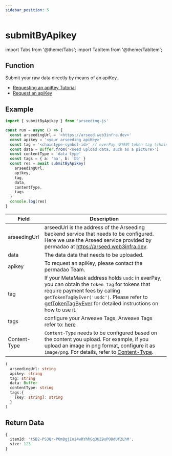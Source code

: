```yaml
---
sidebar_position: 5
---
```


# submitByApikey

import Tabs from '@theme/Tabs';
import TabItem from '@theme/TabItem';

## Function

Submit your raw data directly by means of an apiKey.

* [Requesting an apiKey Tutorial](../../other/arseeding%20apiKey.md)
* [Request an apiKey](https://apikey.web3infra.dev/)

## Example

```ts
import { submitByApikey } from 'arseeding-js'

const run = async () => {
  const arseedingUrl = '<https://arseed.web3infra.dev>'
  const apikey = '<your arseeding apiKey>'
  const tag = '<chaintype-symbol-id>' // everPay 支持的 token tag (chainType-symbol-id)
  const data = Buffer.from('<need upload data, such as a picture>')
  const contentType = 'data type'
  const tags = { a: 'aa', b: 'bb' }
  const res = await submitByApikey(
    arseedingUrl,
    apikey,
    tag,
    data,
    contentType,
    tags
  )
  console.log(res)
}
```

<Tabs>
<TabItem value="field" label="参数" default>

| Field        | Description                                                                                                                                                                                                                                                                             |
| ------------ | --------------------------------------------------------------------------------------------------------------------------------------------------------------------------------------------------------------------------------------------------------------------------------------- |
| arseedingUrl | arseedUrl is the address of the Arseeding backend service that needs to be configured. Here we use the Arseed service provided by permadao at https://arseed.web3infra.dev.                                                                                                             |
| data         | The data data that needs to be uploaded.                                                                                                                                                                                                                                                |
| apikey       | To request an apiKey, please contact the permadao Team.                                                                                                                                                                                                                                 |
| tag          | If your MetaMask address holds `usdc` in everPay, you can obtain the `token tag` for tokens that require payment fees by calling `getTokenTagByEver('usdc')`. Please refer to [getTokenTagByEver](./9.getTokenTag.md) for detailed instructions on how to use it. |
| tags         | configure your Arweave Tags, Arweave Tags refer to: [here](../../other/tags.md)                                                                                                                                                                                                         |
| Content-Type | `Content-Type` needs to be configured based on the content you upload. For example, if you upload an image in png format, configure it as `image/png`. For details, refer to [Content-Type](../../other/tags.md#content-type).                                                          |

</TabItem>
<TabItem value="type" label="类型">

```ts
(
  arseedingUrl: string
  apikey: string
  tag: string
  data: Buffer
  contentType: string
  tags:{
    [key: string]: string
  }
)
```

</TabItem>
</Tabs>

## Return Data

```ts
{
  itemId: 'tSB2-PS3Qr-POmBgjIoi4wRYhhGq3UZ9uPO8dUf2LhM',
  size: 123
}
```
